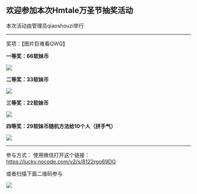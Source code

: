 ## 欢迎参加本次Hmtale万圣节抽奖活动 ##
本次活动由管理员qiaoshouzi举行
***
奖项：【图片巨难看QWQ】

**一等奖：66软妹币**

![](https://gitee.com/qiaoshouzi/PicGo_Img/raw/master/Img/66.png)

**二等奖：33软妹币**

![](https://gitee.com/qiaoshouzi/PicGo_Img/raw/master/Img/33.png)

**三等奖：22软妹币**

![](https://gitee.com/qiaoshouzi/PicGo_Img/raw/master/Img/22.png)

**四等奖：29软妹币随机方法给10个人（拼手气）**

![](https://gitee.com/qiaoshouzi/PicGo_Img/raw/master/Img/29.png)

***

参与方式：
使用微信打开这个链接：https://lucky.nocode.com/v2/s/8122rgo69DG

或者扫描下面二维码参与

![](https://gitee.com/qiaoshouzi/PicGo_Img/raw/master/Img/choujiang.png)

